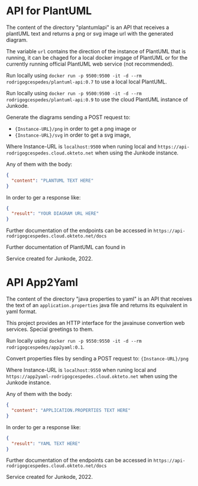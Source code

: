 # API for PlantUML

The content of the directory "plantumlapi" is an API that receives a plantUML text and returns a png or svg image url with the generated diagram.

The variable ```url``` contains the direction of the instance of PlantUML that is running, it can be chaged for a local docker imgage of PlantUML or for the currently running official PlantUML web service (not recommended).

Run locally using ```docker run -p 9500:9500 -it -d --rm rodrigogcespedes/plantuml-api:0.7``` to use a local local PlantUML.

Run locally using ```docker run -p 9500:9500 -it -d --rm rodrigogcespedes/plantuml-api:0.9``` to use the cloud PlantUML instance of Junkode.

Generate the diagrams sending a POST request to:
* ```{Instance-URL}/png``` in order to get a png image or
* ```{Instance-URL}/svg``` in order to get a svg image,

Where Instance-URL is ```localhost:9500``` when runing local and ```https://api-rodrigogcespedes.cloud.okteto.net``` when using the Junkode instance.

Any of them with the body:
```json
{
  "content": "PLANTUML TEXT HERE"
}
```
In order to ger a response like:
```json
{
  "result": "YOUR DIAGRAM URL HERE"
}
```

Further documentation of the endpoints can be accessed in ```https://api-rodrigogcespedes.cloud.okteto.net/docs```

Further documentation of PlantUML can found in 

Service created for Junkode, 2022.


# API App2Yaml

The content of the directory "java properties to yaml" is an API that receives the text of an ```application.properties``` java file and returns its equivalent in yaml format.

This project provides an HTTP interface for the javainuse convertion web services. Special greetings to them.

Run locally using ```docker run -p 9550:9550 -it -d --rm rodrigogcespedes/app2yaml:0.1```.

Convert properties files by sending a POST request to:
```{Instance-URL}/png```

Where Instance-URL is ```localhost:9550``` when runing local and ```https://app2yaml-rodrigogcespedes.cloud.okteto.net``` when using the Junkode instance.

Any of them with the body:
```json
{
  "content": "APPLICATION.PROPERTIES TEXT HERE"
}
```
In order to ger a response like:
```json
{
  "result": "YAML TEXT HERE"
}
```

Further documentation of the endpoints can be accessed in ```https://api-rodrigogcespedes.cloud.okteto.net/docs```

Service created for Junkode, 2022.
